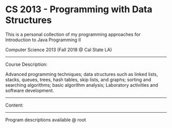 # CS 2013 - Programming with Data Structures

This is a personal collection of my programming approaches for Introduction to Java Programming II

Computer Science 2013 (Fall 2018 @ Cal State LA)
****************************************************************************************************************************

Course Description:

Advanced programming techniques;  data structures such as linked lists, stacks, queues, trees, hash tables, 
skip lists, and graphs; sorting and searching algorithms; basic algorithm analysis; Laboratory activities and 
software development.

****************************************************************************************************************************

Content:


****************************************************************************************************************************
Program descriptions available @ root
